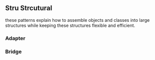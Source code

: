## Stru Strcutural
these patterns explain how to assemble objects and classes into large structures while keeping these structures flexible and efficient.

### Adapter 

### Bridge

### 

### 

### 